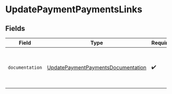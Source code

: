 # UpdatePaymentPaymentsLinks


## Fields

| Field                                                                                           | Type                                                                                            | Required                                                                                        | Description                                                                                     |
| ----------------------------------------------------------------------------------------------- | ----------------------------------------------------------------------------------------------- | ----------------------------------------------------------------------------------------------- | ----------------------------------------------------------------------------------------------- |
| `documentation`                                                                                 | [UpdatePaymentPaymentsDocumentation](../../models/errors/UpdatePaymentPaymentsDocumentation.md) | :heavy_check_mark:                                                                              | The URL to the generic Mollie API error handling guide.                                         |